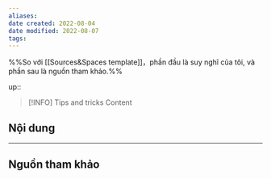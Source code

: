 ```yaml
---
aliases: 
date created: 2022-08-04
date modified: 2022-08-07
tags: 
---
```

%%So với [[Sources&Spaces template]]，phần đầu là  suy nghĩ của tôi, và phần sau là nguồn tham khảo.%%

up:: 

> [!INFO] Tips and tricks
>  Content

## Nội dung

---

## Nguồn tham khảo
